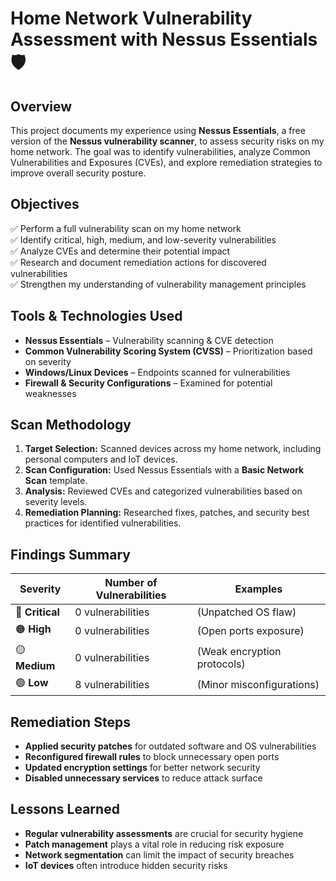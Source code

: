 # Home Network Vulnerability Assessment with Nessus Essentials 🛡️  

## Overview  
This project documents my experience using **Nessus Essentials**, a free version of the **Nessus vulnerability scanner**, to assess security risks on my home network. The goal was to identify vulnerabilities, analyze Common Vulnerabilities and Exposures (CVEs), and explore remediation strategies to improve overall security posture.

## Objectives  
✅ Perform a full vulnerability scan on my home network  
✅ Identify critical, high, medium, and low-severity vulnerabilities  
✅ Analyze CVEs and determine their potential impact  
✅ Research and document remediation actions for discovered vulnerabilities  
✅ Strengthen my understanding of vulnerability management principles  

## Tools & Technologies Used  
- **Nessus Essentials** – Vulnerability scanning & CVE detection  
- **Common Vulnerability Scoring System (CVSS)** – Prioritization based on severity  
- **Windows/Linux Devices** – Endpoints scanned for vulnerabilities  
- **Firewall & Security Configurations** – Examined for potential weaknesses  

## Scan Methodology  
1. **Target Selection:** Scanned devices across my home network, including personal computers and IoT devices.  
2. **Scan Configuration:** Used Nessus Essentials with a **Basic Network Scan** template.  
3. **Analysis:** Reviewed CVEs and categorized vulnerabilities based on severity levels.  
4. **Remediation Planning:** Researched fixes, patches, and security best practices for identified vulnerabilities.  

## Findings Summary  
| **Severity**  | **Number of Vulnerabilities** | **Examples** |
|--------------|-----------------------------|--------------|
| 🔴 **Critical** | 0 vulnerabilities | (Unpatched OS flaw) |
| 🟠 **High** | 0 vulnerabilities | (Open ports exposure) |
| 🟡 **Medium** | 0 vulnerabilities | (Weak encryption protocols) |
| 🟢 **Low** | 8 vulnerabilities | (Minor misconfigurations) |


## Remediation Steps  
- **Applied security patches** for outdated software and OS vulnerabilities  
- **Reconfigured firewall rules** to block unnecessary open ports  
- **Updated encryption settings** for better network security  
- **Disabled unnecessary services** to reduce attack surface  

## Lessons Learned  
- **Regular vulnerability assessments** are crucial for security hygiene  
- **Patch management** plays a vital role in reducing risk exposure  
- **Network segmentation** can limit the impact of security breaches  
- **IoT devices** often introduce hidden security risks  
